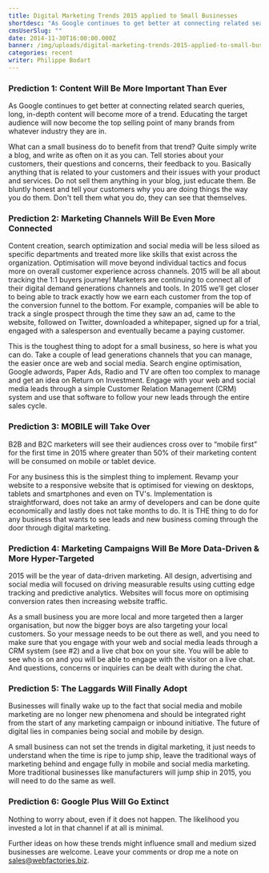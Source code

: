 ```yaml
---
title: Digital Marketing Trends 2015 applied to Small Businesses
shortdesc: "As Google continues to get better at connecting related search queries, long, in-depth content will become more of a trend. Educating the target audience will now become the top selling point of many brands from whatever industry they are in. "
cmsUserSlug: ""
date: 2014-11-30T16:00:00.000Z
banner: /img/uploads/digital-marketing-trends-2015-applied-to-small-businesses.jpg
categories: recent
writer: Philippe Bodart
---
```


### Prediction 1: Content Will Be More Important Than Ever

As Google continues to get better at connecting related search queries, long, in-depth content will become more of a trend. Educating the target audience will now become the top selling point of many brands from whatever industry they are in. 

What can a small business do to benefit from that trend? Quite simply write a blog, and write as often on it as you can. Tell stories about your customers, their questions and concerns, their feedback to you. Basically anything that is related to your customers and their issues with your product and services. Do not sell them anything in your blog, just educate them. Be bluntly honest and tell your customers why you are doing things the way you do them. Don't tell them what you do, they can see that themselves. 

### Prediction 2: Marketing Channels Will Be Even More Connected

Content creation, search optimization and social media will be less siloed as specific departments and treated more like skills that exist across the organization. Optimisation will move beyond individual tactics and focus more on overall customer experience across channels. 2015 will be all about tracking the 1:1 buyers journey! Marketers are continuing to connect all of their digital demand generations channels and tools. In 2015 we’ll get closer to being able to track exactly how we earn each customer from the top of the conversion funnel to the bottom. For example, companies will be able to track a single prospect through the time they saw an ad, came to the website, followed on Twitter, downloaded a whitepaper, signed up for a trial, engaged with a salesperson and eventually became a paying customer.

This is the toughest thing to adopt for a small business, so here is what you can do. Take a couple of lead generations channels that you can manage, the easier once are web and social media. Search engine optimisation, Google adwords, Paper Ads, Radio and TV are often too complex to manage and get an idea on Return on Investment. Engage with your web and social media leads through a simple Customer Relation Management (CRM) system and use that software to follow your new leads through the entire sales cycle.

### Prediction 3: MOBILE will Take Over

B2B and B2C marketers will see their audiences cross over to “mobile first” for the first time in 2015 where greater than 50% of their marketing content will be consumed on mobile or tablet device.

For any business this is the simplest thing to implement. Revamp your website to a responsive website that is optimised for viewing on desktops, tablets and smartphones and even on TV's. Implementation is straightforward, does not take an army of developers and can be done quite economically and lastly does not take months to do. It is THE thing to do for any business that wants to see leads and new business coming through the door through digital marketing.

### Prediction 4: Marketing Campaigns Will Be More Data-Driven &amp; More Hyper-Targeted

2015 will be the year of data-driven marketing. All design, advertising and social media will focused on driving measurable results using cutting edge tracking and predictive analytics. Websites will focus more on optimising conversion rates then increasing website traffic.

As a small business you are more local and more targeted then a larger organisation, but now the bigger boys are also targeting your local customers. So your message needs to be out there as well, and you need to make sure that you engage with your web and social media leads through a CRM system (see #2) and a live chat box on your site. You will be able to see who is on and you will be able to engage with the visitor on a live chat. And questions, concerns or inquiries can be dealt with during the chat. 

### Prediction 5: The Laggards Will Finally Adopt

Businesses will finally wake up to the fact that social media and mobile marketing are no longer new phenomena and should be integrated right from the start of any marketing campaign or inbound initiative. The future of digital lies in companies being social and mobile by design.

A small business can not set the trends in digital marketing, it just needs to understand when the time is ripe to jump ship, leave the traditional ways of marketing behind and engage fully in mobile and social media marketing. More traditional businesses like manufacturers will jump ship in 2015, you will need to do the same as well.

### Prediction 6: Google Plus Will Go Extinct

Nothing to worry about, even if it does not happen. The likelihood you invested a lot in that channel if at all is minimal.

Further ideas on how these trends might influence small and medium sized businesses are welcome. Leave your comments or drop me a note on [sales@webfactories.biz](mailto:sales@webfactories.biz). 

  